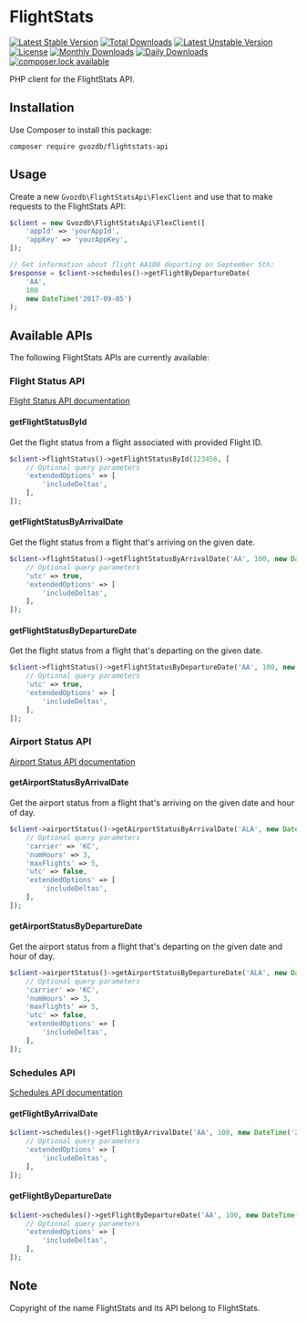 # FlightStats

[![Latest Stable Version](https://poser.pugx.org/gvozdb/flightstats-api/version)](https://packagist.org/packages/gvozdb/flightstats-api)
[![Total Downloads](https://poser.pugx.org/gvozdb/flightstats-api/downloads)](https://packagist.org/packages/gvozdb/flightstats-api)
[![Latest Unstable Version](https://poser.pugx.org/gvozdb/flightstats-api/v/unstable)](//packagist.org/packages/gvozdb/flightstats-api)
[![License](https://poser.pugx.org/gvozdb/flightstats-api/license)](https://packagist.org/packages/gvozdb/flightstats-api)
[![Monthly Downloads](https://poser.pugx.org/gvozdb/flightstats-api/d/monthly)](https://packagist.org/packages/gvozdb/flightstats-api)
[![Daily Downloads](https://poser.pugx.org/gvozdb/flightstats-api/d/daily)](https://packagist.org/packages/gvozdb/flightstats-api)
[![composer.lock available](https://poser.pugx.org/gvozdb/flightstats-api/composerlock)](https://packagist.org/packages/gvozdb/flightstats-api)

PHP client for the FlightStats API.

## Installation

Use Composer to install this package:

```
composer require gvozdb/flightstats-api
```

## Usage

Create a new `Gvozdb\FlightStatsApi\FlexClient` and use that to make requests to the FlightStats API:

```php
$client = new Gvozdb\FlightStatsApi\FlexClient([
    'appId' => 'yourAppId',
    'appKey' => 'yourAppKey',
]);

// Get information about flight AA100 departing on September 5th:
$response = $client->schedules()->getFlightByDepartureDate(
    'AA',
    100
    new DateTime('2017-09-05')
);
```

## Available APIs

The following FlightStats APIs are currently available:

### Flight Status API

[Flight Status API documentation](https://developer.flightstats.com/api-docs/flightstatus/v2/flight)

#### getFlightStatusById

Get the flight status from a flight associated with provided Flight ID.

```php
$client->flightStatus()->getFlightStatusById(123456, [
    // Optional query parameters
    'extendedOptions' => [
        'includeDeltas',
    ],
]);
```

#### getFlightStatusByArrivalDate

Get the flight status from a flight that's arriving on the given date.

```php
$client->flightStatus()->getFlightStatusByArrivalDate('AA', 100, new DateTime('2017-09-05'), [
    // Optional query parameters
    'utc' => true,
    'extendedOptions' => [
        'includeDeltas',
    ],
]);
```

#### getFlightStatusByDepartureDate

Get the flight status from a flight that's departing on the given date.

```php
$client->flightStatus()->getFlightStatusByDepartureDate('AA', 100, new DateTime('2017-09-05'), [
    // Optional query parameters
    'utc' => true,
    'extendedOptions' => [
        'includeDeltas',
    ],
]);
```

### Airport Status API

[Airport Status API documentation](https://developer.flightstats.com/api-docs/flightstatus/v2/airport)

#### getAirportStatusByArrivalDate

Get the airport status from a flight that's arriving on the given date and hour of day.

```php
$client->airportStatus()->getAirportStatusByArrivalDate('ALA', new DateTime('2018-10-24'), (new DateTime())->format('H'), [
    // Optional query parameters
    'carrier' => 'KC',
    'numHours' => 3,
    'maxFlights' => 5,
    'utc' => false,
    'extendedOptions' => [
        'includeDeltas',
    ],
]);
```

#### getAirportStatusByDepartureDate

Get the airport status from a flight that's departing on the given date and hour of day.

```php
$client->airportStatus()->getAirportStatusByDepartureDate('ALA', new DateTime('2018-10-24'), (new DateTime())->format('H'), [
    // Optional query parameters
    'carrier' => 'KC',
    'numHours' => 3,
    'maxFlights' => 5,
    'utc' => false,
    'extendedOptions' => [
        'includeDeltas',
    ],
]);
```

### Schedules API

[Schedules API documentation](https://developer.flightstats.com/api-docs/scheduledFlights/v1)

#### getFlightByArrivalDate

```php
$client->schedules()->getFlightByArrivalDate('AA', 100, new DateTime('2017-09-05'), [
    // Optional query parameters
    'extendedOptions' => [
        'includeDeltas',
    ],
]);
```

#### getFlightByDepartureDate

```php
$client->schedules()->getFlightByDepartureDate('AA', 100, new DateTime('2017-09-05'), [
    // Optional query parameters
    'extendedOptions' => [
        'includeDeltas',
    ],
]);
```

## Note

Copyright of the name FlightStats and its API belong to FlightStats.
